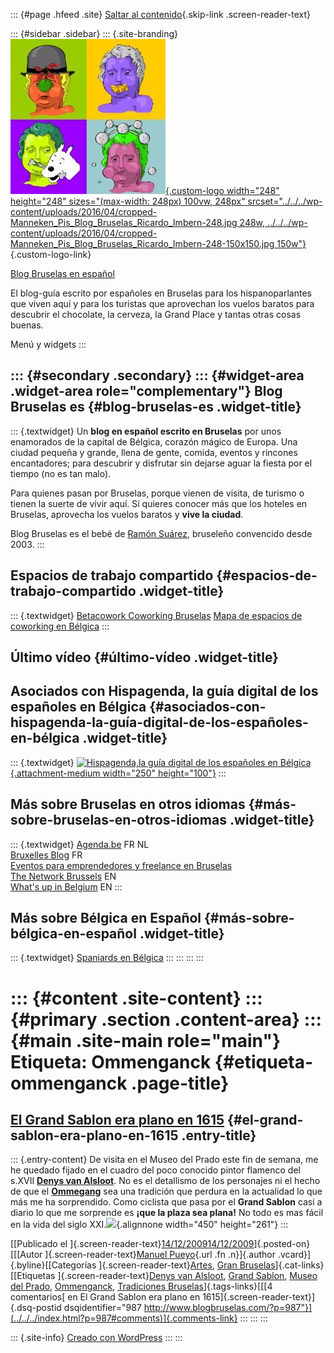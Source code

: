 ::: {#page .hfeed .site}
[Saltar al contenido](index.html#content){.skip-link
.screen-reader-text}

::: {#sidebar .sidebar}
::: {.site-branding}
[![](../../../wp-content/uploads/2016/04/cropped-Manneken_Pis_Blog_Bruselas_Ricardo_Imbern-248.jpg){.custom-logo
width="248" height="248" sizes="(max-width: 248px) 100vw, 248px"
srcset="../../../wp-content/uploads/2016/04/cropped-Manneken_Pis_Blog_Bruselas_Ricardo_Imbern-248.jpg 248w, ../../../wp-content/uploads/2016/04/cropped-Manneken_Pis_Blog_Bruselas_Ricardo_Imbern-248-150x150.jpg 150w"}](../../../index.html){.custom-logo-link}

[Blog Bruselas en español](../../../index.html)

El blog-guía escrito por españoles en Bruselas para los hispanoparlantes
que viven aquí y para los turistas que aprovechan los vuelos baratos
para descubrir el chocolate, la cerveza, la Grand Place y tantas otras
cosas buenas.

Menú y widgets
:::

::: {#secondary .secondary}
::: {#widget-area .widget-area role="complementary"}
Blog Bruselas es {#blog-bruselas-es .widget-title}
----------------

::: {.textwidget}
Un **blog en español escrito en Bruselas** por unos enamorados de la
capital de Bélgica, corazón mágico de Europa. Una ciudad pequeña y
grande, llena de gente, comida, eventos y rincones encantadores; para
descubrir y disfrutar sin dejarse aguar la fiesta por el tiempo (no es
tan malo).

Para quienes pasan por Bruselas, porque vienen de visita, de turismo o
tienen la suerte de vivir aquí. Sí quieres conocer más que los hoteles
en Bruselas, aprovecha los vuelos baratos y **vive la ciudad**.

Blog Bruselas es el bebé de [Ramón Suárez](http://www.ramonsuarez.com),
bruseleño convencido desde 2003.
:::

Espacios de trabajo compartido {#espacios-de-trabajo-compartido .widget-title}
------------------------------

::: {.textwidget}
[Betacowork Coworking Bruselas](http://www.betacowork.com) [Mapa de
espacios de coworking en Bélgica](http://coworkingbelgium.com)
:::

Último vídeo {#último-vídeo .widget-title}
------------

Asociados con Hispagenda, la guía digital de los españoles en Bélgica {#asociados-con-hispagenda-la-guía-digital-de-los-españoles-en-bélgica .widget-title}
---------------------------------------------------------------------

::: {.textwidget}
[![Hispagenda,la guía digital de los españoles en
Bélgica](../../../wp-content/uploads/2010/04/Hispagenda-250px.gif "Hispagenda, la guía digital de los españoles en Bélgica"){.attachment-medium
width="250" height="100"}](http://www.hispagenda.com)
:::

Más sobre Bruselas en otros idiomas {#más-sobre-bruselas-en-otros-idiomas .widget-title}
-----------------------------------

::: {.textwidget}
[Agenda.be](http://www.agenda.be) FR NL\
[Bruxelles Blog](http://www.bxlblog.be/) FR\
[Eventos para emprendedores y freelance en
Bruselas](http://www.betacowork.com/events/)\
[The Network
Brussels](http://groups.yahoo.com/group/TheNetworkBrussels/) EN\
[What\'s up in Belgium](http://www.whatsupin.be/) EN
:::

Más sobre Bélgica en Español {#más-sobre-bélgica-en-español .widget-title}
----------------------------

::: {.textwidget}
[Spaniards en Bélgica](http://www.spaniards.es/paises/belgica)
:::
:::
:::
:::

::: {#content .site-content}
::: {#primary .section .content-area}
::: {#main .site-main role="main"}
Etiqueta: Ommenganck {#etiqueta-ommenganck .page-title}
====================

[El Grand Sablon era plano en 1615](../../../index.html?p=987) {#el-grand-sablon-era-plano-en-1615 .entry-title}
--------------------------------------------------------------

::: {.entry-content}
De visita en el Museo del Prado este fin de semana, me he quedado fijado
en el cuadro del poco conocido pintor flamenco del s.XVII **[Denys van
Alsloot](http://en.wikipedia.org/wiki/Denis_van_Alsloot "Denys van Alsloot")**.
No es el detallismo de los personajes ni el hecho de que el
**[Ommegang](http://www.ommegang.be/index2.php?idx=2&lg=en)** sea una
tradición que perdura en la actualidad lo que más me ha sorprendido.
Como ciclista que pasa por el **Grand Sablon** casi a diario lo que me
sorprende es **¡que la plaza sea plana!** No todo es mas fácil en la
vida del siglo
XXI.![](http://farm4.static.flickr.com/3510/3220641251_c972a04a63.jpg){.alignnone
width="450" height="261"}
:::

[[Publicado el
]{.screen-reader-text}[14/12/200914/12/2009](../../../index.html?p=987)]{.posted-on}[[[Autor
]{.screen-reader-text}[Manuel
Pueyo](../../author/easysun/index.html){.url .fn .n}]{.author
.vcard}]{.byline}[[Categorías
]{.screen-reader-text}[Artes](../../category/artes/index.html), [Gran
Bruselas](../../category/gran-bruselas/index.html)]{.cat-links}[[Etiquetas
]{.screen-reader-text}[Denys van
Alsloot](../denys-van-alsloot/index.html), [Grand
Sablon](../grand-sablon/index.html), [Museo del
Prado](../museo-del-prado/index.html), [Ommenganck](index.html),
[Tradiciones
Bruselas](../tradiciones-bruselas/index.html)]{.tags-links}[[[4
comentarios[ en El Grand Sablon era plano en
1615]{.screen-reader-text}]{.dsq-postid
dsqidentifier="987 http://www.blogbruselas.com/?p=987"}](../../../index.html?p=987#comments)]{.comments-link}
:::
:::
:::

::: {.site-info}
[Creado con WordPress](https://es.wordpress.org/)
:::
:::
